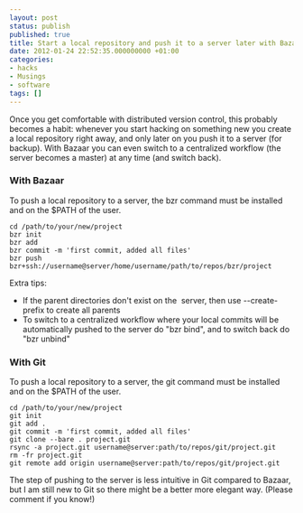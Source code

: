 ```yaml
---
layout: post
status: publish
published: true
title: Start a local repository and push it to a server later with Bazaar and Git
date: 2012-01-24 22:52:35.000000000 +01:00
categories:
- hacks
- Musings
- software
tags: []
---
```

Once you get comfortable with distributed version control, this probably becomes a habit: whenever you start hacking on something new you create a local repository right away, and only later on you push it to a server (for backup). With Bazaar you can even switch to a centralized workflow (the server becomes a master) at any time (and switch back).

### With Bazaar

To push a local repository to a server, the bzr command must be installed and on the $PATH of the user.

```
cd /path/to/your/new/project
bzr init
bzr add
bzr commit -m 'first commit, added all files'
bzr push bzr+ssh://username@server/home/username/path/to/repos/bzr/project
```

Extra tips:

- If the parent directories don't exist on the  server, then use --create-prefix to create all parents
- To switch to a centralized workflow where your local commits will be automatically pushed to the server do "bzr bind", and to switch back do "bzr unbind"


### With Git

To push a local repository to a server, the git command must be installed and on the $PATH of the user.

```
cd /path/to/your/new/project
git init
git add .
git commit -m 'first commit, added all files'
git clone --bare . project.git
rsync -a project.git username@server:path/to/repos/git/project.git
rm -fr project.git
git remote add origin username@server:path/to/repos/git/project.git
```

The step of pushing to the server is less intuitive in Git compared to Bazaar, but I am still new to Git so there might be a better more elegant way. (Please comment if you know!)
